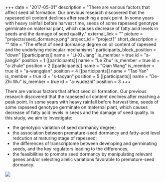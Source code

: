 +++
date = "2017-05-01"
description = "There are various factors that affect seed oil formation. Our previous research discovered that the rapeseed oil content declines after reaching a peak point. In some years with heavy rainfall before harvest time, seeds of some rapeseed genotype germinate on maternal plant, which causes decrease of fatty acid levels in seeds and the damage of  seed quality."
external_link = ""
picture = "projects/seed_dormancy.png"
project_id = "project1"
short_description = ""
title = "The effect of seed dormancy degree on oil content of rapeseed and the underlying molecular mechanisms"
participants_block_position = "down"
[[participants]]
    name = "Li-Xi Jiang"
    is_member = true
    id = "a-jianglx"
    position = 1
[[participants]]
    name = "Le Zhu"
    is_member = true
    id = "a-zhule"
    position = 2
[[participants]]
    name = "Qian Wang"
    is_member = true
    id = "a-wangqian"
    position = 4
[[participants]]
    name = "Tao Yan"
    is_member = true
    id = "s-taoyan"
    position = 5
[[participants]]
    name = "De-Zhi Wu"
    is_member = true
    id = "a-wudezhi"
    position = 3
+++


There are various factors that affect seed oil formation. Our previous research discovered that the rapeseed oil content declines after reaching a peak point. In some years with heavy rainfall before harvest time, seeds of some rapeseed genotype germinate on maternal plant, which causes decrease of fatty acid levels in seeds and the damage of  seed quality. In this study, we aim to investigate:
 
- the genotypic variation of seed dormancy degree; 
- the association between premature-seed dormancy and fatty-acid level redcution at maturing stage of rapeseed; 
- the differences of transcriptome between developing and germinating seeds, and the key regulators leading to the differences; 
- the feasibilities to promote seed dormancy by manipulating relevant genes and/or selecting allelic variations favorable to premature-seed dormancy.

![](/img/projects/seed_dormancy.png)
